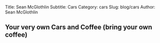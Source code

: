 Title: Sean McGlothlin
Subtitle: Cars
Category: cars
Slug: blog/cars
Author: Sean McGlothlin

## Your very own Cars and Coffee (bring your own coffee)